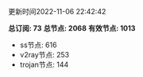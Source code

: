更新时间2022-11-06 22:42:42

**总订阅: 73**
**总节点: 2068**
**有效节点: 1013**
- ss节点: 616
- v2ray节点: 253
- trojan节点: 144
